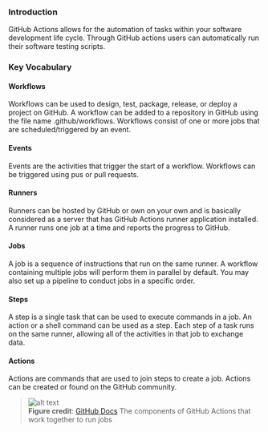 ### Introduction

GitHub Actions allows for the automation of tasks within your software development life cycle. Through GitHub actions users can automatically run their software testing scripts. 

### Key Vocabulary

#### Workflows
Workflows can be used to design, test, package, release, or deploy a project on GitHub. A workflow can be added to a repository in GitHub using the file name .github/workflows. Workflows consist of one or more jobs that are scheduled/triggered by an event. 

#### Events
Events are the activities that trigger the start of a workflow. Workflows can be triggered using pus or pull requests. 

#### Runners
Runners can be hosted by GitHub or own on your own and is basically considered as a server that has GitHub Actions runner application installed. A runner runs one job at a time and reports the progress to GitHub. 

#### Jobs
A job is a sequence of instructions that run on the same runner. A workflow containing multiple jobs will perform them in parallel by default. You may also set up a pipeline to conduct jobs in a specific order. 

#### Steps
A step is a single task that can be used to execute commands in a job. An action or a shell command can be used as a step. Each step of a task runs on the same runner, allowing all of the activities in that job to exchange data.

#### Actions
Actions are commands that are used to join steps to create a job. Actions can be created or found on the GitHub community. 

> ![alt text](https://docs.github.com/assets/images/help/images/overview-actions-design.png)  
> **Figure credit**: [GitHub Docs](https://docs.github.com/en/actions/learn-github-actions/introduction-to-github-actions) The components of GitHub Actions that work together to run jobs
